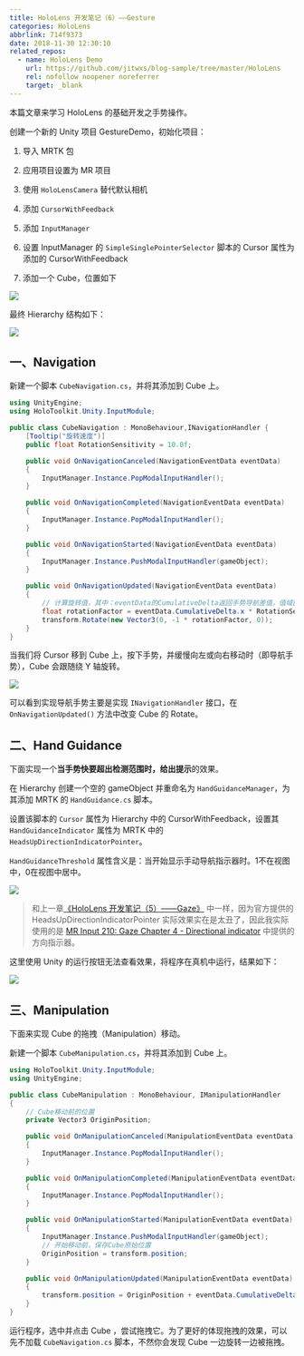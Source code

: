 ```yaml
---
title: HoloLens 开发笔记（6）——Gesture
categories: HoloLens
abbrlink: 714f9373
date: 2018-11-30 12:30:10
related_repos:
  - name: HoloLens Demo
    url: https://github.com/jitwxs/blog-sample/tree/master/HoloLens
    rel: nofollow noopener noreferrer
    target: _blank
---
```


本篇文章来学习 HoloLens 的基础开发之手势操作。

创建一个新的 Unity 项目 GestureDemo，初始化项目：

1. 导入 MRTK 包

2. 应用项目设置为 MR 项目

3. 使用 `HoloLensCamera` 替代默认相机

4. 添加 `CursorWithFeedback`

5. 添加 `InputManager`

6. 设置 InputManager 的 `SimpleSinglePointerSelector` 脚本的 Cursor 属性为添加的 CursorWithFeedback

7. 添加一个 Cube，位置如下

![](https://cdn.jsdelivr.net/gh/jitwxs/cdn/blog/posts/201812/20181218201741787.png)

最终 Hierarchy 结构如下：

![](https://cdn.jsdelivr.net/gh/jitwxs/cdn/blog/posts/201812/20181218221721133.png)

## 一、Navigation

新建一个脚本 `CubeNavigation.cs`，并将其添加到 Cube 上。

```csharp
using UnityEngine;
using HoloToolkit.Unity.InputModule;

public class CubeNavigation : MonoBehaviour,INavigationHandler {
    [Tooltip("旋转速度")]
    public float RotationSensitivity = 10.0f;

    public void OnNavigationCanceled(NavigationEventData eventData)
    {
        InputManager.Instance.PopModalInputHandler();
    }

    public void OnNavigationCompleted(NavigationEventData eventData)
    {
        InputManager.Instance.PopModalInputHandler();
    }

    public void OnNavigationStarted(NavigationEventData eventData)
    {
        InputManager.Instance.PushModalInputHandler(gameObject);
    }

    public void OnNavigationUpdated(NavigationEventData eventData)
    {
        // 计算旋转值，其中：eventData的CumulativeDelta返回手势导航差值，值域[-1, 1]
        float rotationFactor = eventData.CumulativeDelta.x * RotationSensitivity;
        transform.Rotate(new Vector3(0, -1 * rotationFactor, 0));
    }
}
```

当我们将 Cursor 移到 Cube 上，按下手势，并缓慢向左或向右移动时（即导航手势），Cube 会跟随绕 Y 轴旋转。

![](https://cdn.jsdelivr.net/gh/jitwxs/cdn/blog/posts/201812/2018121822170786.png)

可以看到实现导航手势主要是实现 `INavigationHandler` 接口，在 `OnNavigationUpdated()` 方法中改变 Cube 的 Rotate。

## 二、Hand Guidance

下面实现一个**当手势快要超出检测范围时，给出提示**的效果。

在 Hierarchy 创建一个空的 gameObject 并重命名为 `HandGuidanceManager`，为其添加 MRTK 的 `HandGuidance.cs` 脚本。

设置该脚本的 `Cursor` 属性为 Hierarchy  中的 CursorWithFeedback，设置其 `HandGuidanceIndicator` 属性为 MRTK 中的 `HeadsUpDirectionIndicatorPointer`。

`HandGuidanceThreshold` 属性含义是：当开始显示手动导航指示器时。1不在视图中，0在视图中居中。

![](https://cdn.jsdelivr.net/gh/jitwxs/cdn/blog/posts/201812/20181218222822445.png)

> 和上一章[《HoloLens 开发笔记（5）——Gaze》](/aa63820b.html) 中一样，因为官方提供的 HeadsUpDirectionIndicatorPointer 实际效果实在是太丑了，因此我实际使用的是 [MR Input 210: Gaze Chapter 4 - Directional indicator](https://docs.microsoft.com/zh-cn/windows/mixed-reality/holograms-210#chapter-4---directional-indicator) 中提供的方向指示器。

这里使用 Unity 的运行按钮无法查看效果，将程序在真机中运行，结果如下：

![](https://cdn.jsdelivr.net/gh/jitwxs/cdn/blog/posts/201812/20181222122748992.png)

## 三、Manipulation

下面来实现 Cube 的拖拽（Manipulation）移动。

新建一个脚本 `CubeManipulation.cs`，并将其添加到 Cube 上。

```csharp
using HoloToolkit.Unity.InputModule;
using UnityEngine;

public class CubeManipulation : MonoBehaviour, IManipulationHandler
{
    // Cube移动前的位置
    private Vector3 OriginPosition;

    public void OnManipulationCanceled(ManipulationEventData eventData)
    {
        InputManager.Instance.PopModalInputHandler();
    }

    public void OnManipulationCompleted(ManipulationEventData eventData)
    {
        InputManager.Instance.PopModalInputHandler();
    }

    public void OnManipulationStarted(ManipulationEventData eventData)
    {
        InputManager.Instance.PushModalInputHandler(gameObject);
        // 开始移动前，保存Cube原始位置
        OriginPosition = transform.position;
    }

    public void OnManipulationUpdated(ManipulationEventData eventData)
    {
        transform.position = OriginPosition + eventData.CumulativeDelta;
    }
}
```

运行程序，选中并点击 Cube ，尝试拖拽它。为了更好的体现拖拽的效果，可以先不加载 `CubeNavigation.cs` 脚本，不然你会发现 Cube 一边旋转一边被拖拽。
